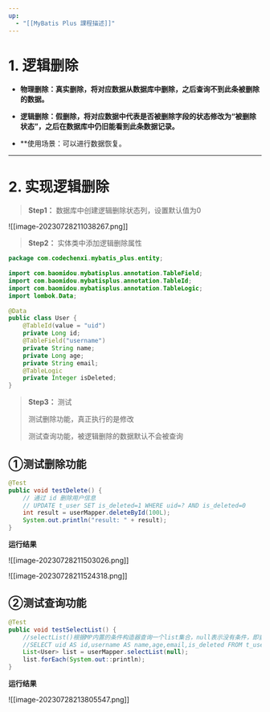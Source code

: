 ```yaml
---
up:
  - "[[MyBatis Plus 課程描述]]"
---
```

# 1. 逻辑删除

- **物理删除：真实删除，将对应数据从数据库中删除，之后查询不到此条被删除的数据。**

- **逻辑删除：假删除，将对应数据中代表是否被删除字段的状态修改为“被删除状态”，之后在数据库中仍旧能看到此条数据记录。**

- **使用场景：可以进行数据恢复。

---

# 2. 实现逻辑删除

> **Step1：** 数据库中创建逻辑删除状态列，设置默认值为0

![[image-20230728211038267.png]]

> **Step2：** 实体类中添加逻辑删除属性

```java
package com.codechenxi.mybatis_plus.entity;  
  
import com.baomidou.mybatisplus.annotation.TableField;  
import com.baomidou.mybatisplus.annotation.TableId;  
import com.baomidou.mybatisplus.annotation.TableLogic;  
import lombok.Data;  
  
@Data  
public class User {  
    @TableId(value = "uid")  
    private Long id;  
    @TableField("username")  
    private String name;  
    private Long age;  
    private String email;  
    @TableLogic  
    private Integer isDeleted;  
}
```

> **Step3：** 测试
>
> 测试删除功能，真正执行的是修改
>
> 测试查询功能，被逻辑删除的数据默认不会被查询

## ①测试删除功能

```java
@Test
public void testDelete() {
	// 通过 id 删除用户信息
	// UPDATE t_user SET is_deleted=1 WHERE uid=? AND is_deleted=0
	int result = userMapper.deleteById(100L);
	System.out.println("result: " + result);
}
```

**运行结果**

![[image-20230728211503026.png]]

![[image-20230728211524318.png]]

## ②测试查询功能

```java
@Test
public void testSelectList() {
	//selectList()根据MP内置的条件构造器查询一个list集合，null表示没有条件，即查询所有
	//SELECT uid AS id,username AS name,age,email,is_deleted FROM t_user WHERE is_deleted=0
	List<User> list = userMapper.selectList(null);
	list.forEach(System.out::println);
}
```

**运行结果**

![[image-20230728213805547.png]]
